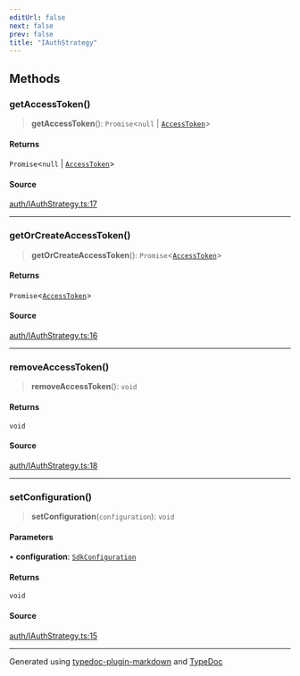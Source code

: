 ```yaml
---
editUrl: false
next: false
prev: false
title: "IAuthStrategy"
---
```


## Methods

### getAccessToken()

> **getAccessToken**(): `Promise`\<`null` \| [`AccessToken`](/api/interfaces/accesstoken/)\>

#### Returns

`Promise`\<`null` \| [`AccessToken`](/api/interfaces/accesstoken/)\>

#### Source

[auth/IAuthStrategy.ts:17](https://github.com/fostertheweb/spotify-web-sdk/blob/eb6b780/src/auth/IAuthStrategy.ts#L17)

***

### getOrCreateAccessToken()

> **getOrCreateAccessToken**(): `Promise`\<[`AccessToken`](/api/interfaces/accesstoken/)\>

#### Returns

`Promise`\<[`AccessToken`](/api/interfaces/accesstoken/)\>

#### Source

[auth/IAuthStrategy.ts:16](https://github.com/fostertheweb/spotify-web-sdk/blob/eb6b780/src/auth/IAuthStrategy.ts#L16)

***

### removeAccessToken()

> **removeAccessToken**(): `void`

#### Returns

`void`

#### Source

[auth/IAuthStrategy.ts:18](https://github.com/fostertheweb/spotify-web-sdk/blob/eb6b780/src/auth/IAuthStrategy.ts#L18)

***

### setConfiguration()

> **setConfiguration**(`configuration`): `void`

#### Parameters

• **configuration**: [`SdkConfiguration`](/api/interfaces/sdkconfiguration/)

#### Returns

`void`

#### Source

[auth/IAuthStrategy.ts:15](https://github.com/fostertheweb/spotify-web-sdk/blob/eb6b780/src/auth/IAuthStrategy.ts#L15)

***

Generated using [typedoc-plugin-markdown](https://www.npmjs.com/package/typedoc-plugin-markdown) and [TypeDoc](https://typedoc.org/)
